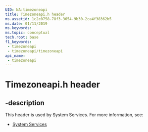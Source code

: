 ```yaml
---
UID: NA:timezoneapi
title: Timezoneapi.h header
ms.assetid: 1c2c0758-78f3-3654-9b30-2ca4f38362b5
ms.date: 01/11/2019
ms.keywords: 
ms.topic: conceptual
tech.root: base
f1_keywords:
 - timezoneapi
 - timezoneapi/timezoneapi
api_name:
 - timezoneapi
---
```


# Timezoneapi.h header


## -description

This header is used by System Services. For more information, see:

- [System Services](../_base/index.md)

